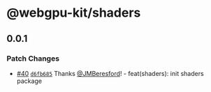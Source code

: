 # @webgpu-kit/shaders

## 0.0.1

### Patch Changes

- [#40](https://github.com/JMBeresford/webgpu-kit/pull/40) [`d6fb685`](https://github.com/JMBeresford/webgpu-kit/commit/d6fb6855ec9b193add5e39e129dd86a1f472b899) Thanks [@JMBeresford](https://github.com/JMBeresford)! - feat(shaders): init shaders package
